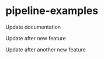 # pipeline-examples

Update documentation

Update after new feature

Update after another new feature
